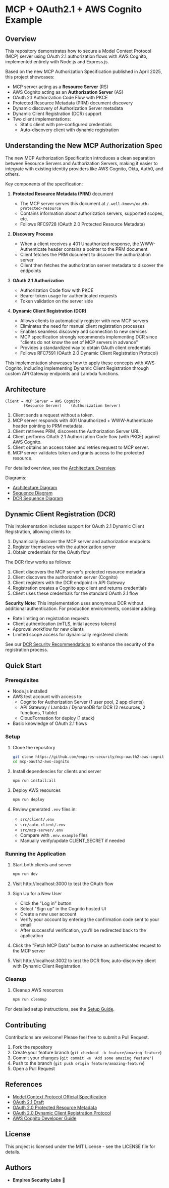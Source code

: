 # MCP + OAuth2.1 + AWS Cognito Example

## Overview

This repository demonstrates how to secure a Model Context Protocol (MCP) server using OAuth 2.1 authorization flows with AWS Cognito, implemented entirely with Node.js and Express.js.

Based on the new MCP Authorization Specification published in April 2025, this project showcases:
- MCP server acting as a **Resource Server** (RS)
- AWS Cognito acting as an **Authorization Server** (AS)
- OAuth 2.1 Authorization Code Flow with PKCE
- Protected Resource Metadata (PRM) document discovery
- Dynamic discovery of Authorization Server metadata
- Dynamic Client Registration (DCR) support
- Two client implementations:
  - Static client with pre-configured credentials
  - Auto-discovery client with dynamic registration

## Understanding the New MCP Authorization Spec

The new MCP Authorization Specification introduces a clean separation between Resource Servers and Authorization Servers, making it easier to integrate with existing identity providers like AWS Cognito, Okta, Auth0, and others.

Key components of the specification:

1. **Protected Resource Metadata (PRM)** document
   - The MCP server serves this document at `/.well-known/oauth-protected-resource`
   - Contains information about authorization servers, supported scopes, etc.
   - Follows RFC9728 (OAuth 2.0 Protected Resource Metadata)

2. **Discovery Process**
   - When a client receives a 401 Unauthorized response, the WWW-Authenticate header contains a pointer to the PRM document
   - Client fetches the PRM document to discover the authorization server
   - Client then fetches the authorization server metadata to discover the endpoints

3. **OAuth 2.1 Authorization**
   - Authorization Code flow with PKCE
   - Bearer token usage for authenticated requests
   - Token validation on the server side

4. **Dynamic Client Registration (DCR)**
   - Allows clients to automatically register with new MCP servers
   - Eliminates the need for manual client registration processes
   - Enables seamless discovery and connection to new services
   - MCP specification strongly recommends implementing DCR since "clients do not know the set of MCP servers in advance"
   - Provides a standardized way to obtain OAuth client credentials
   - Follows RFC7591 (OAuth 2.0 Dynamic Client Registration Protocol)

This implementation showcases how to apply these concepts with AWS Cognito, including implementing Dynamic Client Registration through custom API Gateway endpoints and Lambda functions.

## Architecture
```
Client → MCP Server → AWS Cognito
        (Resource Server)    (Authorization Server)
```
1. Client sends a request without a token.
2. MCP server responds with 401 Unauthorized + WWW-Authenticate header pointing to PRM metadata.
3. Client retrieves PRM, discovers the Authorization Server URL.
4. Client performs OAuth 2.1 Authorization Code flow (with PKCE) against AWS Cognito.
5. Client obtains an access token and retries request to MCP server.
6. MCP server validates token and grants access to the protected resource.

For detailed overview, see the [Architecture Overview](./docs/architecture-guide.md).

Diagrams:
- [Architecture Diagram](./docs/mcp-oauth-architecture.mermaid)
- [Sequence Diagram](./docs/mcp-oauth-sequence.mermaid)
- [DCR Sequence Diagram](./docs/mcp-oauth-sequence-dcr.mermaid)

## Dynamic Client Registration (DCR)

This implementation includes support for OAuth 2.1 Dynamic Client Registration, allowing clients to:

1. Dynamically discover the MCP server and authorization endpoints
2. Register themselves with the authorization server
3. Obtain credentials for the OAuth flow

The DCR flow works as follows:

1. Client discovers the MCP server's protected resource metadata
2. Client discovers the authorization server (Cognito)
3. Client registers with the DCR endpoint in API Gateway
4. Registration creates a Cognito app client and returns credentials
5. Client uses these credentials for the standard OAuth 2.1 flow

**Security Note**: This implementation uses anonymous DCR without additional authentication. For production environments, consider adding:
- Rate limiting on registration requests
- Client authentication (mTLS, initial access tokens)
- Approval workflow for new clients
- Limited scope access for dynamically registered clients

See our [DCR Security Recommendations](./docs/dcr-security-recommendations.md) to enhance the security of the registration process.

## Quick Start

### Prerequisites
- Node.js installed
- AWS test account with access to:
    - Cognito for Authorization Server (1 user pool, 2 app clients)
    - API Gateway / Lambda / DynamoDB for DCR (2 resources, 2 functions, 1 table) 
    - CloudFormation for deploy (1 stack)
- Basic knowledge of OAuth 2.1 flows

### Setup
1. Clone the repository
   ```bash
   git clone https://github.com/empires-security/mcp-oauth2-aws-cognito.git
   cd mcp-oauth2-aws-cognito
   ```

2. Install dependencies for clients and server
   ```bash
   npm run install:all
   ```

3. Deploy AWS resources
   ```bash
   npm run deploy
   ```

4. Review generated `.env` files in:
   - `src/client/.env`
   - `src/auto-client/.env`
   - `src/mcp-server/.env`
   - Compare with `.env.example` files
   - Manually verify/update CLIENT_SECRET if needed

### Running the Application
1. Start both clients and server
   ```bash
   npm run dev
   ```
2. Visit http://localhost:3000 to test the OAuth flow

3. Sign Up for a New User
   - Click the "Log in" button
   - Select "Sign up" in the Cognito hosted UI
   - Create a new user account
   - Verify your account by entering the confirmation code sent to your email
   - After successful verification, you'll be redirected back to the application

4. Click the "Fetch MCP Data" button to make an authenticated request to the MCP server

5. Visit http://localhost:3002 to test the DCR flow, auto-discovery client with Dynamic Client Registration.

### Cleanup
1. Cleanup AWS resources
   ```bash
   npm run cleanup
   ```

For detailed setup instructions, see the [Setup Guide](./docs/setup-guide.md).

## Contributing

Contributions are welcome! Please feel free to submit a Pull Request.

1. Fork the repository
2. Create your feature branch (`git checkout -b feature/amazing-feature`)
3. Commit your changes (`git commit -m 'Add some amazing feature'`)
4. Push to the branch (`git push origin feature/amazing-feature`)
5. Open a Pull Request

## References

- [Model Context Protocol Official Specification](https://modelcontextprotocol.io/specification/draft/basic/authorization)
- [OAuth 2.1 Draft](https://datatracker.ietf.org/doc/html/draft-ietf-oauth-v2-1-12)
- [OAuth 2.0 Protected Resource Metadata](https://datatracker.ietf.org/doc/rfc9728/)
- [OAuth 2.0 Dynamic Client Registration Protocol](https://datatracker.ietf.org/doc/rfc7591/)
- [AWS Cognito Developer Guide](https://docs.aws.amazon.com/cognito/latest/developerguide/cognito-user-identity-pools.html)

## License

This project is licensed under the MIT License - see the LICENSE file for details.

## Authors

- **Empires Security Labs** 🚀

